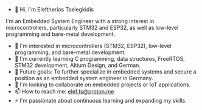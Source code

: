 - 👋 Hi, I'm Eleftherios Tselegkidis

I'm an Embedded System Engineer with a strong interest in microcontrollers, particularly STM32 and ESP32, as well as low-level programming and bare-metal development.

- 👀 I'm interested in microcontrollers (STM32, ESP32), low-level programming, and bare-metal development.
- 🌱 I'm currently learning C programming, data structures, FreeRTOS, STM32 development, Altium Design, and German.
- 🎯 Future goals: To further specialize in embedded systems and secure a position as an embedded system engineer in Germany.
- 💞️ I'm looking to collaborate on embedded projects or IoT applications.
- 📫 How to reach me: elef.ts@proton.me
- ⚡ I'm passionate about continuous learning and expanding my skills.



<!---
ElefTsele/ElefTsele is a ✨ special ✨ repository because its `README.md` (this file) appears on your GitHub profile.
You can click the Preview link to take a look at your changes.
--->

